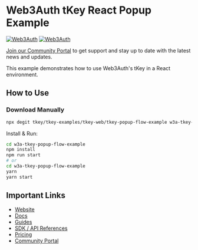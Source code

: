 # Web3Auth tKey React Popup Example

[![Web3Auth](https://img.shields.io/badge/Web3Auth-SDK-blue)](https://web3auth.io/docs/sdk/core-kit/tkey)
[![Web3Auth](https://img.shields.io/badge/Web3Auth-Community-cyan)](https://community.web3auth.io)

[Join our Community Portal](https://community.web3auth.io/) to get support and stay up to date with the latest news and updates.

This example demonstrates how to use Web3Auth's tKey in a React environment.

## How to Use

### Download Manually

```bash
npx degit tkey/tkey-examples/tkey-web/tkey-popup-flow-example w3a-tkey-popup-flow-example
```

Install & Run:

```bash
cd w3a-tkey-popup-flow-example
npm install
npm run start
# or
cd w3a-tkey-popup-flow-example
yarn
yarn start
```

## Important Links

- [Website](https://web3auth.io)
- [Docs](https://web3auth.io/docs)
- [Guides](https://web3auth.io/docs/guides)
- [SDK / API References](https://web3auth.io/docs/sdk)
- [Pricing](https://web3auth.io/pricing.html)
- [Community Portal](https://community.web3auth.io)
